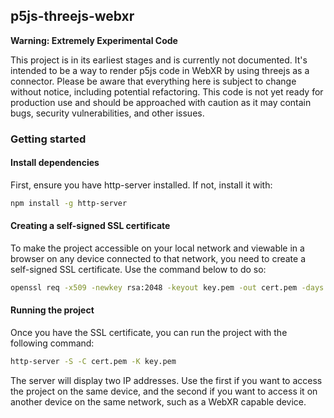## p5js-threejs-webxr

**Warning: Extremely Experimental Code**

This project is in its earliest stages and is currently not documented. It's intended to be a way to render p5js code in WebXR by using threejs as a connector. Please be aware that everything here is subject to change without notice, including potential refactoring. This code is not yet ready for production use and should be approached with caution as it may contain bugs, security vulnerabilities, and other issues.

### Getting started

#### Install dependencies

First, ensure you have http-server installed. If not, install it with:

```bash
npm install -g http-server
```

#### Creating a self-signed SSL certificate

To make the project accessible on your local network and viewable in a browser on any device connected to that network, you need to create a self-signed SSL certificate. Use the command below to do so:

```bash
openssl req -x509 -newkey rsa:2048 -keyout key.pem -out cert.pem -days 365
```

#### Running the project

Once you have the SSL certificate, you can run the project with the following command:

```bash
http-server -S -C cert.pem -K key.pem
```

The server will display two IP addresses. Use the first if you want to access the project on the same device, and the second if you want to access it on another device on the same network, such as a WebXR capable device.
